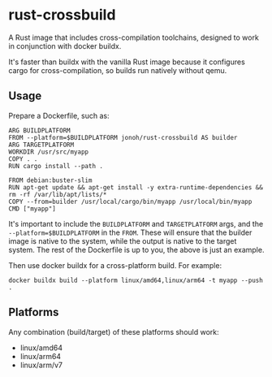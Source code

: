 # rust-crossbuild

A Rust image that includes cross-compilation toolchains, designed to work in conjunction with docker buildx. 

It's faster than buildx with the vanilla Rust image because it configures cargo for cross-compilation, so builds run natively without qemu.

## Usage

Prepare a Dockerfile, such as:
```
ARG BUILDPLATFORM
FROM --platform=$BUILDPLATFORM jonoh/rust-crossbuild AS builder
ARG TARGETPLATFORM
WORKDIR /usr/src/myapp
COPY . .
RUN cargo install --path .

FROM debian:buster-slim
RUN apt-get update && apt-get install -y extra-runtime-dependencies && rm -rf /var/lib/apt/lists/*
COPY --from=builder /usr/local/cargo/bin/myapp /usr/local/bin/myapp
CMD ["myapp"]
```

It's important to include the `BUILDPLATFORM` and `TARGETPLATFORM` args, and the `--platform=$BUILDPLATFORM` in the `FROM`. These will ensure that the builder image is native to the system, while the output is native to the target system. The rest of the Dockerfile is up to you, the above is just an example.

Then use docker buildx for a cross-platform build. For example:
```
docker buildx build --platform linux/amd64,linux/arm64 -t myapp --push .
```

## Platforms

Any combination (build/target) of these platforms should work:
- linux/amd64
- linux/arm64
- linux/arm/v7

